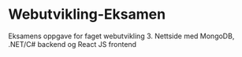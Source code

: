 # Webutvikling-Eksamen
Eksamens oppgave for faget webutvikling 3. Nettside med MongoDB, .NET/C# backend og React JS frontend
